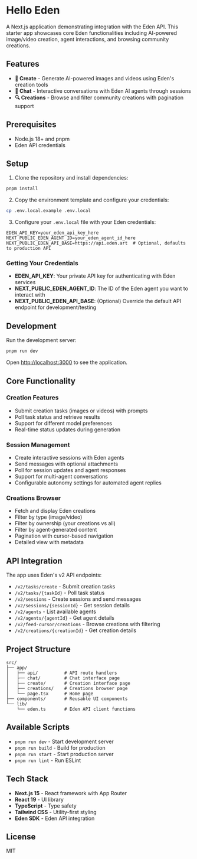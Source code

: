 # Hello Eden

A Next.js application demonstrating integration with the Eden API. This starter app showcases core Eden functionalities including AI-powered image/video creation, agent interactions, and browsing community creations.

## Features

- **🎨 Create** - Generate AI-powered images and videos using Eden's creation tools
- **💬 Chat** - Interactive conversations with Eden AI agents through sessions
- **🔍 Creations** - Browse and filter community creations with pagination support

## Prerequisites

- Node.js 18+ and pnpm
- Eden API credentials

## Setup

1. Clone the repository and install dependencies:
```bash
pnpm install
```

2. Copy the environment template and configure your credentials:
```bash
cp .env.local.example .env.local
```

3. Configure your `.env.local` file with your Eden credentials:
```env
EDEN_API_KEY=your_eden_api_key_here
NEXT_PUBLIC_EDEN_AGENT_ID=your_eden_agent_id_here
NEXT_PUBLIC_EDEN_API_BASE=https://api.eden.art  # Optional, defaults to production API
```

### Getting Your Credentials

- **EDEN_API_KEY**: Your private API key for authenticating with Eden services
- **NEXT_PUBLIC_EDEN_AGENT_ID**: The ID of the Eden agent you want to interact with
- **NEXT_PUBLIC_EDEN_API_BASE**: (Optional) Override the default API endpoint for development/testing

## Development

Run the development server:
```bash
pnpm run dev
```

Open [http://localhost:3000](http://localhost:3000) to see the application.

## Core Functionality

### Creation Features
- Submit creation tasks (images or videos) with prompts
- Poll task status and retrieve results
- Support for different model preferences
- Real-time status updates during generation

### Session Management
- Create interactive sessions with Eden agents
- Send messages with optional attachments
- Poll for session updates and agent responses
- Support for multi-agent conversations
- Configurable autonomy settings for automated agent replies

### Creations Browser
- Fetch and display Eden creations
- Filter by type (image/video)
- Filter by ownership (your creations vs all)
- Filter by agent-generated content
- Pagination with cursor-based navigation
- Detailed view with metadata

## API Integration

The app uses Eden's v2 API endpoints:
- `/v2/tasks/create` - Submit creation tasks
- `/v2/tasks/{taskId}` - Poll task status
- `/v2/sessions` - Create sessions and send messages
- `/v2/sessions/{sessionId}` - Get session details
- `/v2/agents` - List available agents
- `/v2/agents/{agentId}` - Get agent details
- `/v2/feed-cursor/creations` - Browse creations with filtering
- `/v2/creations/{creationId}` - Get creation details

## Project Structure

```
src/
├── app/
│   ├── api/          # API route handlers
│   ├── chat/         # Chat interface page
│   ├── create/       # Creation interface page
│   ├── creations/    # Creations browser page
│   └── page.tsx      # Home page
├── components/       # Reusable UI components
└── lib/
    └── eden.ts       # Eden API client functions
```

## Available Scripts

- `pnpm run dev` - Start development server
- `pnpm run build` - Build for production
- `pnpm run start` - Start production server
- `pnpm run lint` - Run ESLint

## Tech Stack

- **Next.js 15** - React framework with App Router
- **React 19** - UI library
- **TypeScript** - Type safety
- **Tailwind CSS** - Utility-first styling
- **Eden SDK** - Eden API integration

## License

MIT
